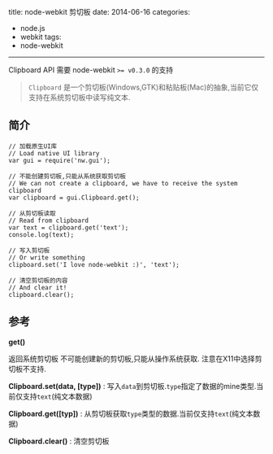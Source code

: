 title: node-webkit 剪切板
date: 2014-06-16
categories:
- node.js
- webkit
tags:
- node-webkit
---


Clipboard API 需要 node-webkit `>= v0.3.0` 的支持

> `Clipboard` 是一个剪切板(Windows,GTK)和粘贴板(Mac)的抽象,当前它仅支持在系统剪切板中读写纯文本.

<!-- more -->

## 简介

```
// 加载原生UI库
// Load native UI library
var gui = require('nw.gui');

// 不能创建剪切板,只能从系统获取剪切板
// We can not create a clipboard, we have to receive the system clipboard
var clipboard = gui.Clipboard.get();

// 从剪切板读取
// Read from clipboard
var text = clipboard.get('text');
console.log(text);

// 写入剪切板
// Or write something
clipboard.set('I love node-webkit :)', 'text');

// 清空剪切板的内容
// And clear it!
clipboard.clear();
```

## 参考

**get()**

返回系统剪切板
不可能创建新的剪切板,只能从操作系统获取. 注意在X11中选择剪切板不支持.

**Clipboard.set(data, [type])**
:   写入`data`到剪切板.`type`指定了数据的mine类型.当前仅支持`text`(纯文本数据)

**Clipboard.get([typ])**
:   从剪切板获取`type`类型的数据.当前仅支持`text`(纯文本数据)

**Clipboard.clear()**
:   清空剪切板

